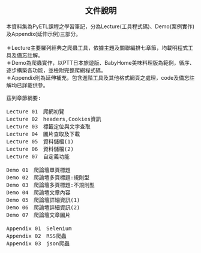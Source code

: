 
<h2 align="center">文件說明</h2>

<p>本資料集為PyETL課程之學習筆記，分為Lecture(工具程式碼)、Demo(案例實作)及Appendix(延伸示例)三部分。<br><br>
＊Lecture主要羅列經典之爬蟲工具，依據主題及關聯編排七章節，均載明程式工具及備忘註解。<br>
＊Demo為爬蟲實作，以PTT日本旅遊版、BabyHome美味料理版為範例，循序、逐步構築各功能，並檢附完整爬網程式碼。<br>
＊Appendix則為延伸補充，包含進階工具及其他格式網頁之處理，code及備忘註解均已詳載供參。</p>

<pre>
茲列章節綱要:

Lecture 01　爬網初覽
Lecture 02　headers,Cookies資訊
Lecture 03　標籤定位與文字查取
Lecture 04　圖片查取及下載
Lecture 05　資料儲檔(1)
Lecture 06　資料儲檔(2)
Lecture 07　自定義功能

Demo 01　爬論壇單頁標題
Demo 02　爬論壇多頁標題:規則型
Demo 03　爬論壇多頁標題:不規則型
Demo 04　爬論壇文章內容
Demo 05　爬論壇詳細資訊(1)
Demo 06　爬論壇詳細資訊(2)
Demo 07　爬論壇文章圖片

Appendix 01　Selenium
Appendix 02　RSS爬蟲
Appendix 03　json爬蟲
</pre>

